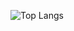 <!-- ![Lyndon's GitHub stats](https://github-readme-stats.vercel.app/api?username=lyndond&show_icons=true&theme=synthwave) -->
![Top Langs](https://github-readme-stats.vercel.app/api/top-langs/?username=lyndond&hide=jupyter%20notebook,html,css,ruby,cmake&layout=compact&theme=synthwave)
